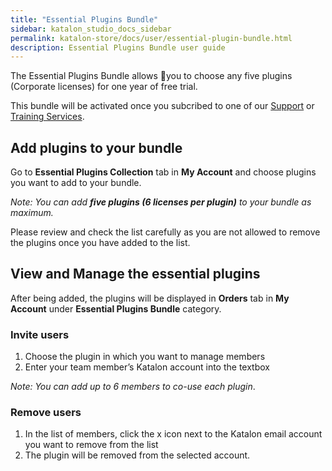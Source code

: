 ```yaml
---
title: "Essential Plugins Bundle"
sidebar: katalon_studio_docs_sidebar
permalink: katalon-store/docs/user/essential-plugin-bundle.html
description: Essential Plugins Bundle user guide
---
```

The Essential Plugins Bundle allows you to choose any five plugins (Corporate licenses) for one year of free trial.

This bundle will be activated once you subcribed to one of our [Support](https://www.katalon.com/support-service-options/) or [Training Services](https://www.katalon.com/training/).


## Add plugins to your bundle

Go to **Essential Plugins Collection** tab in **My Account** and choose plugins you want to add to your bundle.

*Note: You can add **five plugins (6 licenses per plugin)** to your bundle as maximum.*

Please review and check the list carefully as you are not allowed to remove the plugins once you have added to the list.


## View and Manage the essential plugins

After being added, the plugins will be displayed in **Orders** tab in **My Account** under **Essential Plugins Bundle** category.


### Invite users


1. Choose the plugin in which you want to manage members
2. Enter your team member’s Katalon account into the textbox

_Note: You can add up to 6 members to co-use each plugin_.


### Remove users



1. In the list of members, click the x icon next to the Katalon email account you want to remove from the list
2. The plugin will be removed from the selected account.